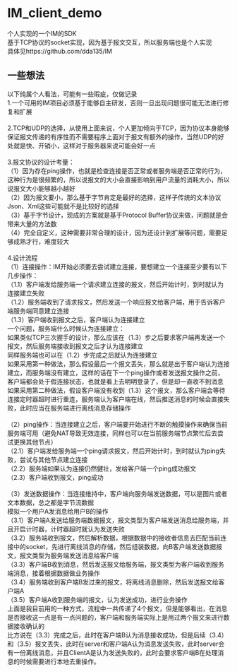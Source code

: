 # IM_client_demo
个人实现的一个IM的SDK<br>
基于TCP协议的socket实现，因为基于报文交互，所以服务端也是个人实现<br>
具体见https://github.com/dda135/IM

## 一些想法
以下纯属个人看法，可能有一些瑕疵，仅做记录<br>
1.一个可用的IM项目必须基于能够自主研发，否则一旦出现问题很可能无法进行修复和扩展<br>
<br>
2.TCP和UDP的选择，从使用上面来说，个人更加倾向于TCP，因为协议本身能够保证报文传递的有序性而不需要程序上面对于报文有额外的操作，当然UDP的好处就是快、开销小，这样对于服务器来说可能会好一点<br>
<br>
3.报文协议的设计考量：<br>
（1）因为存在ping操作，也就是检查连接是否正常或者服务端是否正常的行为，这种行为是很频繁的，所以说报文的大小会直接影响到用户流量的消耗大小，所以说报文大小能够越小越好<br>
（2）因为报文要小，那么基于字节肯定是最好的选择，这样子传统的文本协议Json、Xml这些可能就不是比较好的选择<br>
（3）基于字节设计，现成的方案就是基于Protocol Buffer协议来做，问题就是会带来大量的方法数<br>
（4）完全自定义，这种需要非常合理的设计，因为还设计到扩展等问题，需要足够成熟才行，难度较大<br>
<br>
4.设计流程<br>
（1）连接操作：IM开始必须要去尝试建立连接，要想建立一个连接至少要有以下几步操作：<br>
（1.1）客户端发给服务端一个请求建立连接的报文，然后开始计时，到时就认为连接建立失败<br>
（1.2）服务端收到了请求报文，然后发送一个响应报文给客户端，用于告诉客户端服务端同意建立连接<br>
（1.3）客户端收到报文之后，客户端认为连接建立<br>
一个问题，服务端什么时候认为连接建立：<br>
如果类似TCP三次握手的设计，那么应该在（1.3）步之后要求客户端再发送一个报文，然后服务端接收到报文之后才认为连接建立<br>
同样服务端也可以在（1.2）步完成之后就认为连接建立<br>
如果采用第一种做法，那么假设最后一个报文丢失，那么就是出于客户端认为连接建立，而服务端没有建立，这样的话在下一个ping操作或者发送报文操作之前，客户端都会处于假连接状态，也就是看上去明明登录了，但是却一直收不到消息<br>
如果采用第二种做法，假设客户端没有收到（1.3）这个报文，那么客户端会等待连接定时器超时进行重连，服务端认为客户端在线，然后推送消息的时候会直接失败，此时应当在服务端进行离线消息存储操作<br>
<br>
（2）ping操作：当连接建立之后，客户端要开始进行不断的触摸操作来确保当前服务端可用（避免NAT导致无效连接，同样也可以在当前服务端节点繁忙后去尝试更换其他节点）<br>
（2.1）客户端发给服务端一个ping请求报文，然后开始计时，到时就认为ping失败，尝试与其他节点建立连接<br>
（2.2）服务端如果认为连接仍然健壮，发给客户端一个ping成功报文<br>
（2.3）客户端收到报文，ping成功<br>
<br>
（3）发送数据操作：当连接维持中，客户端向服务端发送数据，可以是图片或者文本数据，总之都是字节流数据<br>
模拟一个用户A发消息给用户B的操作<br>
（3.1）客户端A发送给服务端数据报文，报文类型为客户端发送消息给服务端，并且开启计时器，计时器超时就认为发送失败<br>
（3.2）服务端收到报文，然后解析数据，根据数据中的接收者信息去匹配当前连接中的socket，先进行离线消息的存储，然后组装数据，向B客户端发送数据报文，报文类型为服务端发送消息给客户端<br>
（3.3）客户端B收到消息，然后发送报文给服务端，报文类型为客户端收到服务端消息，接着根据数据做业务操作<br>
（3.4）服务端收到客户端B发过来的报文，将离线消息删除，然后发送报文给客户端A<br>
（3.5）客户端A收到服务端的报文，认为发送成功，进行业务操作<br>
上面是我目前用的一种方式，流程中一共传递了4个报文，但是能够看出，在消息是否接收这一点是有一点问题的，客户端和服务端实际上是用过两个报文来进行数据接收确认的<br>
比方说在（3.3）完成之后，此时在客户端B认为消息接收成功，但是后续（3.4）和（3.5）报文丢失，此时在server和客户端A认为消息发送失败，此时server会有一份离线消息，并且ClientA是认为发送失败的，此时会要求客户端B在处理消息的时候需要进行本地去重操作。

